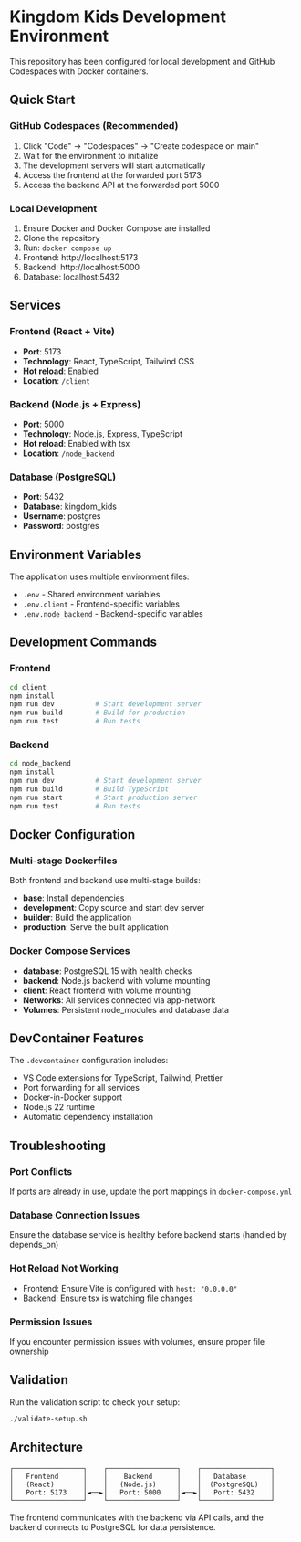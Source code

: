# Kingdom Kids Development Environment

This repository has been configured for local development and GitHub Codespaces with Docker containers.

## Quick Start

### GitHub Codespaces (Recommended)
1. Click "Code" → "Codespaces" → "Create codespace on main"
2. Wait for the environment to initialize
3. The development servers will start automatically
4. Access the frontend at the forwarded port 5173
5. Access the backend API at the forwarded port 5000

### Local Development
1. Ensure Docker and Docker Compose are installed
2. Clone the repository
3. Run: `docker compose up`
4. Frontend: http://localhost:5173
5. Backend: http://localhost:5000
6. Database: localhost:5432

## Services

### Frontend (React + Vite)
- **Port**: 5173
- **Technology**: React, TypeScript, Tailwind CSS
- **Hot reload**: Enabled
- **Location**: `/client`

### Backend (Node.js + Express)
- **Port**: 5000
- **Technology**: Node.js, Express, TypeScript
- **Hot reload**: Enabled with tsx
- **Location**: `/node_backend`

### Database (PostgreSQL)
- **Port**: 5432
- **Database**: kingdom_kids
- **Username**: postgres
- **Password**: postgres

## Environment Variables

The application uses multiple environment files:
- `.env` - Shared environment variables
- `.env.client` - Frontend-specific variables
- `.env.node_backend` - Backend-specific variables

## Development Commands

### Frontend
```bash
cd client
npm install
npm run dev          # Start development server
npm run build        # Build for production
npm run test         # Run tests
```

### Backend
```bash
cd node_backend
npm install
npm run dev          # Start development server
npm run build        # Build TypeScript
npm run start        # Start production server
npm run test         # Run tests
```

## Docker Configuration

### Multi-stage Dockerfiles
Both frontend and backend use multi-stage builds:
- **base**: Install dependencies
- **development**: Copy source and start dev server
- **builder**: Build the application
- **production**: Serve the built application

### Docker Compose Services
- **database**: PostgreSQL 15 with health checks
- **backend**: Node.js backend with volume mounting
- **client**: React frontend with volume mounting
- **Networks**: All services connected via app-network
- **Volumes**: Persistent node_modules and database data

## DevContainer Features

The `.devcontainer` configuration includes:
- VS Code extensions for TypeScript, Tailwind, Prettier
- Port forwarding for all services
- Docker-in-Docker support
- Node.js 22 runtime
- Automatic dependency installation

## Troubleshooting

### Port Conflicts
If ports are already in use, update the port mappings in `docker-compose.yml`

### Database Connection Issues
Ensure the database service is healthy before backend starts (handled by depends_on)

### Hot Reload Not Working
- Frontend: Ensure Vite is configured with `host: "0.0.0.0"`
- Backend: Ensure tsx is watching file changes

### Permission Issues
If you encounter permission issues with volumes, ensure proper file ownership

## Validation

Run the validation script to check your setup:
```bash
./validate-setup.sh
```

## Architecture

```
┌─────────────────┐    ┌─────────────────┐    ┌─────────────────┐
│   Frontend      │    │    Backend      │    │   Database      │
│   (React)       │    │   (Node.js)     │    │  (PostgreSQL)   │
│   Port: 5173    │◄──►│   Port: 5000    │◄──►│   Port: 5432    │
└─────────────────┘    └─────────────────┘    └─────────────────┘
```

The frontend communicates with the backend via API calls, and the backend connects to PostgreSQL for data persistence.
